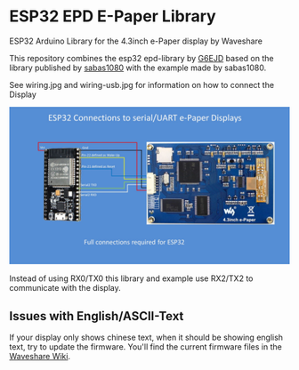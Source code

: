 ESP32 EPD E-Paper Library
=======

ESP32 Arduino Library for the 4.3inch e-Paper display by Waveshare

This repository combines the esp32 epd-library by [G6EJD](https://github.com/G6EJD/ESP32-8266-ePaper-Serial-UART-Wx-Display) based on the library published by [sabas1080](https://github.com/sabas1080/LibraryEPD) with the example made by sabas1080.

See wiring.jpg and wiring-usb.jpg for information on how to connect the Display

![Wiring for the ESP32](wiring.JPG)

Instead of using RX0/TX0 this library and example use RX2/TX2 to communicate with the display.

## Issues with English/ASCII-Text

If your display only shows chinese text, when it should be showing english text, try to update the firmware. You'll find the current firmware files in the [Waveshare Wiki](https://www.waveshare.com/wiki/4.3inch_e-Paper_UART_Module).
